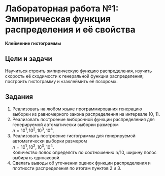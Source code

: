 # Лабораторная работа №1: Эмпирическая функция распределения и её свойства  
**Клеймение гистограммы**

## Цели и задачи
Научиться строить эмпирическую функцию распределения, изучить скорость её сходимости к генеральной функции распределения; построить гистограмму и «заклеймить её позором».

## Задания
1. Реализовать на любом языке программирования генерацию выборки из равномерного закона распределения на интервале [0, 1].
2. Реализовать построение выборочной функции распределения для генерируемой автоматически выборки размером  
   $n = 10^{1},\,10^{2},\,10^{3},\,10^{4}$.
3. Реализовать построение гистограммы для генерируемой автоматически выборки размером  
   $n = 10^{1},\,10^{2},\,10^{3},\,10^{4}$.  
   Количество полос определять по соотношению n/10, ширину полос выбирать одинаковой.
4. Сделать выводы об уточнении оценок функции распределения и плотности распределения по итогам пунктов 2 и 3.